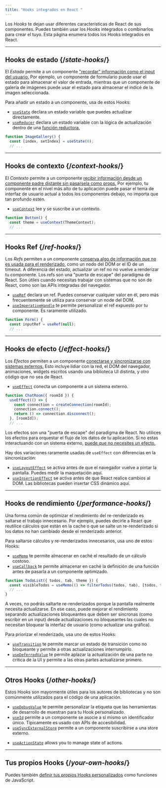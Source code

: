 ```yaml
---
title: "Hooks integrados en React "
---
```


<Intro>

Los *Hooks* te dejan usar diferentes características de React de sus componentes. Puedes también usar los Hooks integrados o combinarlos para crear el tuyo. Esta página enumera todos los Hooks integrados en React.

</Intro>

---

## Hooks de estado {/*state-hooks*/}

El *Estado* permite a un componente ["recordar" información como el input del usuario.](/learn/state-a-components-memory) Por ejemplo, un componente de formulario puede usar el estado para almacenar el valor de entrada, mientras que un componente de galería de imágenes puede usar el estado para almacenar el indicé de la imagen seleccionada.

Para añadir un estado a un componente, usa de estos Hooks:

* [`useState`](/reference/react/useState) declara un estado variable que puedes actualizar directamente.
* [`useReducer`](/reference/react/useReducer) declara un estado variable con la lógica de actualización dentro de una [función reductora.](/learn/extracting-state-logic-into-a-reducer)

```js
function ImageGallery() {
  const [index, setIndex] = useState(0);
  // ...
```

---

## Hooks de contexto {/*context-hooks*/}

El *Contexto* permite a un componente [recibir información desde un componente padre distante sin pasarsela como props.](/learn/passing-props-to-a-component) Por ejemplo, tu componente en el nivel más alto de tu aplicación puede pasar el tema de interfaz de usuario actual a todos los componentes debajo, no importa que tan profundo estén.

* [`useContext`](/reference/react/useContext) lee y se suscribe a un contexto.

```js
function Button() {
  const theme = useContext(ThemeContext);
  // ...
```

---

## Hooks Ref {/*ref-hooks*/}

Los *Refs* permiten a un componente [conserva algo de información que no es usada para el renderizado,](/learn/referencing-values-with-refs) como un nodo del DOM or el ID de un timeout. A diferencia del estado, actualizar un ref no no vuelve a renderizar tu componente. Los refs son una "puerta de escape" del paradigma de React. Son útiles cuando necesitas trabajar con sistemas que no son de React, como son las APIs integradas del navegador.

* [`useRef`](/reference/react/useRef) declara un ref. Puedes conservar cualquier valor en él, pero más frecuentemente se utiliza para conservar un node del DOM.
* [`useImperativeHandle`](/reference/react/useImperativeHandle) te permite personalizar el ref expuesto por tu componente. Es raramente utilizado.

```js
function Form() {
  const inputRef = useRef(null);
  // ...
```

---

## Hooks de efecto {/*effect-hooks*/}

Los *Efectos* permiten a un componente [conectarse y sincronizarse con sistemas externos.](/learn/synchronizing-with-effects) Esto incluye lidiar con la red, el DOM del navegador, animaciones, widgets escritos usando una biblioteca UI distinta, y otro código que no sea de React.

* [`useEffect`](/reference/react/useEffect) conecta un componente a un sistema externo.

```js
function ChatRoom({ roomId }) {
  useEffect(() => {
    const connection = createConnection(roomId);
    connection.connect();
    return () => connection.disconnect();
  }, [roomId]);
  // ...
```

Los efectos son una "puerta de escape" del paradigma de React. No utilices los efectos para orquestar el flujo de los datos de tu aplicación. Si no estas interactuando con un sistema externo, [puede que no necesites un efecto.](/learn/you-might-not-need-an-effect)

Hay dos variaciones raramente usadas de `useEffect` con diferencias en la sincronización:

* [`useLayoutEffect`](/reference/react/useLayoutEffect) se activa antes de que el navegador vuelve a pintar la pantalla. Puedes medir la maquetación aquí.
* [`useInsertionEffect`](/reference/react/useInsertionEffect) se activa antes de que React realice cambios al DOM. Las bibliotecas pueden insertar CSS dinámico aquí.

---

## Hooks de rendimiento {/*performance-hooks*/}

Una forma común de optimizar el rendimiento del re-renderizado es saltarse el trabajo innecesario. Por ejemplo, puedes decirle a React que reutilice cálculos que están en la cache o que se salte un re-renderizado si los datos no han cambiado desde el renderizado anterior.

Para saltarse cálculos y re-renderizados innecesarios, usa uno de estos Hooks:

- [`useMemo`](/reference/react/useMemo) te permite almacenar en caché el resultado de un cálculo costoso.
- [`useCallback`](/reference/react/useCallback) te permite almacenar en caché la definición de una función antes de pasarla a un componente optimizado.

```js
function TodoList({ todos, tab, theme }) {
  const visibleTodos = useMemo(() => filterTodos(todos, tab), [todos, tab]);
  // ...
}
```

A veces, no podrás saltarte re-renderizados porque la pantalla realmente necesita actualizarse. En ese caso, puede mejorar el rendimiento separando actualizaciones bloqueantes que deben ser síncronas (como escribir en un input) desde actualizaciones no bloqueantes las cuales no necesitan bloquear la interfaz de usuario (como actualizar una gráfica).

Para priorizar el renderizado, usa uno de estos Hooks:

- [`useTransition`](/reference/react/useTransition) te permite marcar un estado de transición como no bloqueante y permite a otras actualizaciones interrumpirlo.
- [`useDeferredValue`](/reference/react/useDeferredValue) te permite aplazar la actualización de una parte no critica de la UI y permite a las otras partes actualizarse primero.

---

## Otros Hooks {/*other-hooks*/}

Estos Hooks son mayormente útiles para los autores de bibliotecas y no son comúnmente utilizados para el código de una aplicación.

- [`useDebugValue`](/reference/react/useDebugValue) te permite personalizar la etiqueta que las herramientas de desarrollo de muestran para tu Hook personalizado.
- [`useId`](/reference/react/useId) permite a un componente se asocie a sí mismo un identificador único. Típicamente es usado con APIs de accesibilidad.
- [`useSyncExternalStore`](/reference/react/useSyncExternalStore) permite a un componente suscribirse a una store externo.
* [`useActionState`](/reference/react/useActionState) allows you to manage state of actions.

---

## Tus propios Hooks {/*your-own-hooks*/}

Puedes también [definir tus propios Hooks personalizados](/learn/reusing-logic-with-custom-hooks#extracting-your-own-custom-hook-from-a-component) como funciones de JavaScript.
